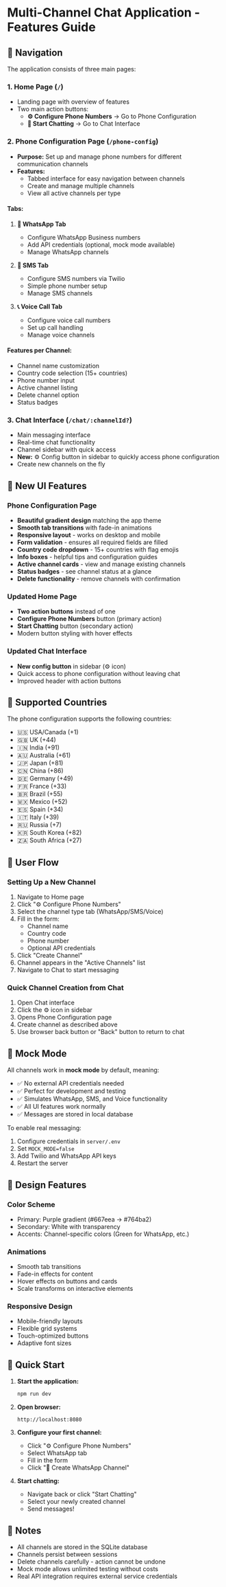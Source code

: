# Multi-Channel Chat Application - Features Guide

## 🎯 Navigation

The application consists of three main pages:

### 1. Home Page (`/`)
- Landing page with overview of features
- Two main action buttons:
  - **⚙️ Configure Phone Numbers** → Go to Phone Configuration
  - **💬 Start Chatting** → Go to Chat Interface

### 2. Phone Configuration Page (`/phone-config`)
- **Purpose:** Set up and manage phone numbers for different communication channels
- **Features:**
  - Tabbed interface for easy navigation between channels
  - Create and manage multiple channels
  - View all active channels per type

#### Tabs:
1. **💚 WhatsApp Tab**
   - Configure WhatsApp Business numbers
   - Add API credentials (optional, mock mode available)
   - Manage WhatsApp channels

2. **💬 SMS Tab**
   - Configure SMS numbers via Twilio
   - Simple phone number setup
   - Manage SMS channels

3. **📞 Voice Call Tab**
   - Configure voice call numbers
   - Set up call handling
   - Manage voice channels

#### Features per Channel:
- Channel name customization
- Country code selection (15+ countries)
- Phone number input
- Active channel listing
- Delete channel option
- Status badges

### 3. Chat Interface (`/chat/:channelId?`)
- Main messaging interface
- Real-time chat functionality
- Channel sidebar with quick access
- **New:** ⚙️ Config button in sidebar to quickly access phone configuration
- Create new channels on the fly

## 🎨 New UI Features

### Phone Configuration Page
- **Beautiful gradient design** matching the app theme
- **Smooth tab transitions** with fade-in animations
- **Responsive layout** - works on desktop and mobile
- **Form validation** - ensures all required fields are filled
- **Country code dropdown** - 15+ countries with flag emojis
- **Info boxes** - helpful tips and configuration guides
- **Active channel cards** - view and manage existing channels
- **Status badges** - see channel status at a glance
- **Delete functionality** - remove channels with confirmation

### Updated Home Page
- **Two action buttons** instead of one
- **Configure Phone Numbers** button (primary action)
- **Start Chatting** button (secondary action)
- Modern button styling with hover effects

### Updated Chat Interface
- **New config button** in sidebar (⚙️ icon)
- Quick access to phone configuration without leaving chat
- Improved header with action buttons

## 📱 Supported Countries

The phone configuration supports the following countries:
- 🇺🇸 USA/Canada (+1)
- 🇬🇧 UK (+44)
- 🇮🇳 India (+91)
- 🇦🇺 Australia (+61)
- 🇯🇵 Japan (+81)
- 🇨🇳 China (+86)
- 🇩🇪 Germany (+49)
- 🇫🇷 France (+33)
- 🇧🇷 Brazil (+55)
- 🇲🇽 Mexico (+52)
- 🇪🇸 Spain (+34)
- 🇮🇹 Italy (+39)
- 🇷🇺 Russia (+7)
- 🇰🇷 South Korea (+82)
- 🇿🇦 South Africa (+27)

## 🔄 User Flow

### Setting Up a New Channel
1. Navigate to Home page
2. Click "⚙️ Configure Phone Numbers"
3. Select the channel type tab (WhatsApp/SMS/Voice)
4. Fill in the form:
   - Channel name
   - Country code
   - Phone number
   - Optional API credentials
5. Click "Create Channel"
6. Channel appears in the "Active Channels" list
7. Navigate to Chat to start messaging

### Quick Channel Creation from Chat
1. Open Chat interface
2. Click the ⚙️ icon in sidebar
3. Opens Phone Configuration page
4. Create channel as described above
5. Use browser back button or "Back" button to return to chat

## 🎯 Mock Mode

All channels work in **mock mode** by default, meaning:
- ✅ No external API credentials needed
- ✅ Perfect for development and testing
- ✅ Simulates WhatsApp, SMS, and Voice functionality
- ✅ All UI features work normally
- ✅ Messages are stored in local database

To enable real messaging:
1. Configure credentials in `server/.env`
2. Set `MOCK_MODE=false`
3. Add Twilio and WhatsApp API keys
4. Restart the server

## 🎨 Design Features

### Color Scheme
- Primary: Purple gradient (#667eea → #764ba2)
- Secondary: White with transparency
- Accents: Channel-specific colors (Green for WhatsApp, etc.)

### Animations
- Smooth tab transitions
- Fade-in effects for content
- Hover effects on buttons and cards
- Scale transforms on interactive elements

### Responsive Design
- Mobile-friendly layouts
- Flexible grid systems
- Touch-optimized buttons
- Adaptive font sizes

## 🚀 Quick Start

1. **Start the application:**
   ```bash
   npm run dev
   ```

2. **Open browser:**
   ```
   http://localhost:8080
   ```

3. **Configure your first channel:**
   - Click "⚙️ Configure Phone Numbers"
   - Select WhatsApp tab
   - Fill in the form
   - Click "💚 Create WhatsApp Channel"

4. **Start chatting:**
   - Navigate back or click "Start Chatting"
   - Select your newly created channel
   - Send messages!

## 📝 Notes

- All channels are stored in the SQLite database
- Channels persist between sessions
- Delete channels carefully - action cannot be undone
- Mock mode allows unlimited testing without costs
- Real API integration requires external service credentials

